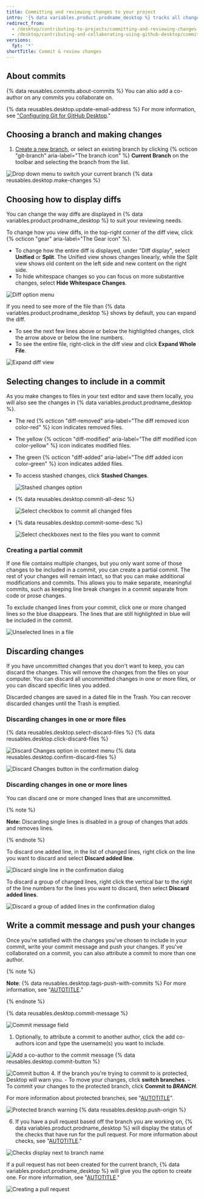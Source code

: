 ```yaml
---
title: Committing and reviewing changes to your project
intro: '{% data variables.product.prodname_desktop %} tracks all changes to all files as you edit them. You can decide how to group the changes to create meaningful commits.'
redirect_from:
  - /desktop/contributing-to-projects/committing-and-reviewing-changes-to-your-project
  - /desktop/contributing-and-collaborating-using-github-desktop/committing-and-reviewing-changes-to-your-project
versions:
  fpt: '*'
shortTitle: Commit & review changes
---
```

## About commits

{% data reusables.commits.about-commits %} You can also add a co-author on any commits you collaborate on.

{% data reusables.desktop.update-email-address %} For more information, see ["Configuring Git for GitHub Desktop](/desktop/installing-and-configuring-github-desktop/configuring-and-customizing-github-desktop/configuring-git-for-github-desktop)."

## Choosing a branch and making changes

1. [Create a new branch](/desktop/contributing-and-collaborating-using-github-desktop/making-changes-in-a-branch/managing-branches), or select an existing branch by clicking {% octicon "git-branch" aria-label="The branch icon" %} **Current Branch** on the toolbar and selecting the branch from the list.

  ![Drop down menu to switch your current branch](/assets/images/help/desktop/select-branch-from-dropdown.png)
{% data reusables.desktop.make-changes %}

## Choosing how to display diffs

You can change the way diffs are displayed in {% data variables.product.prodname_desktop %} to suit your reviewing needs.

To change how you view diffs, in the top-right corner of the diff view, click {% octicon "gear" aria-label="The Gear icon" %}.
- To change how the entire diff is displayed, under "Diff display", select  **Unified** or **Split**. The Unified view shows changes linearly, while the Split view shows old content on the left side and new content on the right side.
- To hide whitespace changes so you can focus on more substantive changes, select **Hide Whitespace Changes**.

![Diff option menu](/assets/images/help/desktop/diff-selection.png)

If you need to see more of the file than {% data variables.product.prodname_desktop %} shows by default, you can expand the diff.
- To see the next few lines above or below the highlighted changes, click the arrow above or below the line numbers.
- To see the entire file, right-click in the diff view and click **Expand Whole File**.

![Expand diff view](/assets/images/help/desktop/expand-diff-view.png)

## Selecting changes to include in a commit

As you make changes to files in your text editor and save them locally, you will also see the changes in {% data variables.product.prodname_desktop %}.

* The red {% octicon "diff-removed" aria-label="The diff removed icon color-red" %} icon indicates removed files.
* The yellow {% octicon "diff-modified" aria-label="The diff modified icon color-yellow" %} icon indicates modified files.
* The green {% octicon "diff-added" aria-label="The diff added icon color-green" %} icon indicates added files.
* To access stashed changes, click **Stashed Changes**.

  ![Stashed changes option](/assets/images/help/desktop/stashed-changes.png)
* {% data reusables.desktop.commit-all-desc %}

  ![Select checkbox to commit all changed files](/assets/images/help/desktop/commit-all.png)
* {% data reusables.desktop.commit-some-desc %}

  ![Select checkboxes next to the files you want to commit](/assets/images/help/desktop/commit-some.png)

### Creating a partial commit

If one file contains multiple changes, but you only want some of those changes to be included in a commit, you can create a partial commit. The rest of your changes will remain intact, so that you can make additional modifications and commits. This allows you to make separate, meaningful commits, such as keeping line break changes in a commit separate from code or prose changes.

To exclude changed lines from your commit, click one or more changed lines so the blue disappears. The lines that are still highlighted in blue will be included in the commit.

  ![Unselected lines in a file](/assets/images/help/desktop/partial-commit.png)

## Discarding changes
If you have uncommitted changes that you don't want to keep, you can discard the changes. This will remove the changes from the files on your computer. You can discard all uncommitted changes in one or more files, or you can discard specific lines you added.

Discarded changes are saved in a dated file in the Trash. You can recover discarded changes until the Trash is emptied.

### Discarding changes in one or more files

{% data reusables.desktop.select-discard-files %}
{% data reusables.desktop.click-discard-files %}

  ![Discard Changes option in context menu](/assets/images/help/desktop/discard-changes-mac.png)
{% data reusables.desktop.confirm-discard-files %}

  ![Discard Changes button in the confirmation dialog](/assets/images/help/desktop/discard-changes-confirm-mac.png)

### Discarding changes in one or more lines
You can discard one or more changed lines that are uncommitted.

{% note %}

**Note:** Discarding single lines is disabled in a group of changes that adds and removes lines.

{% endnote %}

To discard one added line, in the list of changed lines, right click on the line you want to discard and select **Discard added line**.

  ![Discard single line in the confirmation dialog](/assets/images/help/desktop/discard-single-line.png)

To discard a group of changed lines, right click the vertical bar to the right of the line numbers for the lines you want to discard, then select **Discard added lines**.

  ![Discard a group of added lines in the confirmation dialog](/assets/images/help/desktop/discard-multiple-lines.png)


## Write a commit message and push your changes

Once you're satisfied with the changes you've chosen to include in your commit, write your commit message and push your changes. If you've collaborated on a commit, you can also attribute a commit to more than one author.

{% note %}

**Note**: {% data reusables.desktop.tags-push-with-commits %} For more information, see "[AUTOTITLE](/desktop/contributing-and-collaborating-using-github-desktop/managing-commits/managing-tags)."

{% endnote %}

{% data reusables.desktop.commit-message %}

  ![Commit message field](/assets/images/help/desktop/commit-message.png)
1. Optionally, to attribute a commit to another author, click the add co-authors icon and type the username(s) you want to include.

  ![Add a co-author to the commit message](/assets/images/help/desktop/add-co-author-commit.png)
{% data reusables.desktop.commit-button %}

  ![Commit button](/assets/images/help/desktop/commit-button.png)
4. If the branch you're trying to commit to is protected, Desktop will warn you.
    - To move your changes, click **switch branches**.
    - To commit your changes to the protected branch, click **Commit to _BRANCH_**.

  For more information about protected branches, see "[AUTOTITLE](/repositories/configuring-branches-and-merges-in-your-repository/defining-the-mergeability-of-pull-requests/about-protected-branches)".

  ![Protected branch warning](/assets/images/help/desktop/protected-branch-warning.png)
{% data reusables.desktop.push-origin %}

6. If you have a pull request based off the branch you are working on, {% data variables.product.prodname_desktop %} will display the status of the checks that have run for the pull request. For more information about checks, see "[AUTOTITLE](/desktop/contributing-and-collaborating-using-github-desktop/working-with-your-remote-repository-on-github-or-github-enterprise/viewing-and-re-running-checks-in-github-desktop)."

 ![Checks display next to branch name](/assets/images/help/desktop/checks-dialog.png)

 If a pull request has not been created for the current branch, {% data variables.product.prodname_desktop %} will give you the option to create one. For more information, see "[AUTOTITLE](/desktop/contributing-and-collaborating-using-github-desktop/working-with-your-remote-repository-on-github-or-github-enterprise/creating-an-issue-or-pull-request)."

 ![Creating a pull request](/assets/images/help/desktop/mac-create-pull-request.png)
